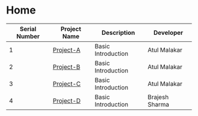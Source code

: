 # Home 
| Serial Number | Project Name | Description |Developer | 
| --- | --- | --- | --- |
| 1 | [Project-A](https://github.com/executable16/Home/tree/Project-A) | Basic Introduction | Atul Malakar |
| 2 | [Project-B](https://github.com/executable16/Home/tree/Project-B) | Basic Introduction | Atul Malakar |
| 3 | [Project-C](https://github.com/executable16/Home/tree/Project-C) | Basic Introduction | Atul Malakar |
| 4 | [Project-D](https://github.com/executable16/Home/tree/Project-D) | Basic Introduction | Brajesh Sharma |
